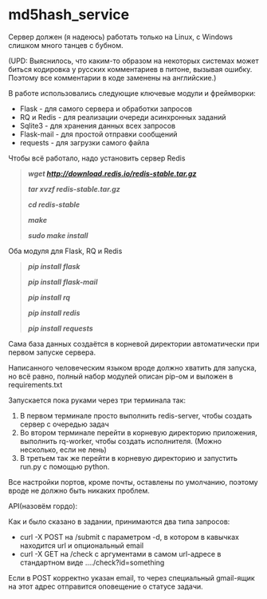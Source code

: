 # md5hash_service

Сервер должен (я надеюсь) работать только на Linux, с Windows слишком много танцев с бубном.

(UPD: Выяснилось, что каким-то образом на некоторых системах может биться кодировка у русских комментариев в питоне, вызывая ошибку. Поэтому все комментарии в коде заменены на английские.)

В работе использовались следующие ключевые модули и фреймворки:
* Flask - для самого сервера и обработки запросов
* RQ и Redis - для реализации очереди асинхронных заданий
* Sqlite3 - для хранения данных всех запросов 
* Flask-mail - для простой отправки сообщений
* requests - для загрузки самого файла

Чтобы всё работало, надо установить сервер Redis

> ***wget http://download.redis.io/redis-stable.tar.gz***
>
> ***tar xvzf redis-stable.tar.gz***
>
> ***cd redis-stable***
>
> ***make***
>
> ***sudo make install***

Оба модуля для Flask, RQ и Redis

> ***pip install flask***
>
> ***pip install flask-mail***
>
> ***pip install rq***
>
> ***pip install redis***
>
> ***pip install requests***

Сама база данных создаётся в корневой директории автоматически при первом запуске сервера.

Написанного человеческим языком вроде должно хватить для запуска, но всё равно, полный набор модулей описан pip-ом и выложен в requirements.txt

Запускается пока руками через три терминала так:

1. В первом терминале просто выполнить redis-server, чтобы создать сервер с очередью задач
2. Во втором терминале перейти в корневую директорию приложения, выполнить rq-worker, чтобы создать исполнителя. (Можно несколько, если не лень)
3. В третьем так же перейти в корневую директорию и запустить run.py с помощью python.

Все настройки портов, кроме почты, оставлены по умолчанию, поэтому вроде не должно быть никаких проблем.

API(назовём гордо):

Как и было сказано в задании, принимаются два типа запросов:
* curl -X POST на <server>/submit с параметром -d, в котором в кавычках находится url и опциональный email
* curl -X GET на <server>/check c аргументами в самом url-адресе в стандартном виде ..../check?id=something
  
Если в POST корректно указан email, то через специальный gmail-ящик на этот адрес отправится оповещение о статусе задачи.
